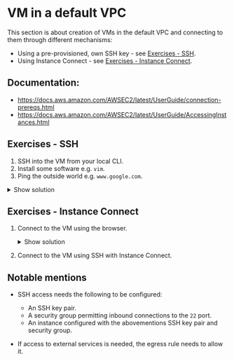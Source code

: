 # VM in a default VPC

This section is about creation of VMs in the default VPC and connecting to them through different
mechanisms:

- Using a pre-provisioned, own SSH key - see [Exercises - SSH](#exercises-ssh).
- Using Instance Connect - see [Exercises - Instance Connect](#exercises-instance-connect).

## Documentation:

- https://docs.aws.amazon.com/AWSEC2/latest/UserGuide/connection-prereqs.html
- https://docs.aws.amazon.com/AWSEC2/latest/UserGuide/AccessingInstances.html

## Exercises - SSH

1. SSH into the VM from your local CLI.
1. Install some software e.g. `vim`.
1. Ping the outside world e.g. `www.google.com`.

<details>
  <summary>Show solution</summary>
  <p>

  ```bash
  # fetch the IP of your instance (assuming you only have one) and run SSH
  # note that the user might differ depending on the OS

  INSTANCE
  $ _IP=$(aws ec2 describe-instances --query 'Reservations[*].Instances[*].{Name:PublicIpAddress}' --output text)
  $ ssh ubuntu@${INSTANCE_IP}

  $ sudo apt update && sudo apt install -y vim
  $ ping www.google.com
  ```

  </p>
</details>

## Exercises - Instance Connect

1. Connect to the VM using the browser.

    <details>
      <summary>Show solution</summary>
      <p>

      1. Log into the AWS console.
      1. Navigate to `EC2 -> Instances`.
      1. Select the VM and push the `Connect` button.
      1. Select `EC2 Instance Connect (browser-based SSH session)` and push the `Connect` button.

      </p>
    </details>

2. Connect to the VM using SSH with Instance Connect.

## Notable mentions

- SSH access needs the following to be configured:

  - An SSH key pair.
  - A security group permitting inbound connections to the `22` port.
  - An instance configured with the abovementions SSH key pair and security group.

- If  access to external services is needed, the egress rule needs to allow it.
